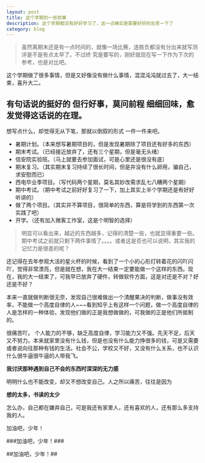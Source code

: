 ```yaml
---
layout: post
title: 这个学期的一些琐事
description: 这个学期都没有好好学习了，这一点确实是需要好好的反思一下了
category: blog
---
```



>虽然离期末还是有一点时间的，就像一场比赛，连胜负都没有分出来就写测评是不是有点太早了。不过终
究是要写的，刚好就现在写一下作为下次的参考，也是对比吧。

这个学期做了很多事情，但是又好像没有做什么事情，混混沌沌就过去了，大一结束，喜升大二。

有句话说的挺好的 **但行好事，莫问前程** 细细回味，愈发觉得这话说的在理。
-----


想写点什么，却觉得无从下笔，那就以倒叙的形式 一件一件来吧。

 - 暑期计划。（本来想写暑期项目的，但是发现暑期除了项目还有好多的东西）
 - 期末考试。（已经接近放弃了，还有三个星期，但是毫无头绪）
 - 信安院实验班。（马上就要去参加面试，可是心里还是很没有底）
 - 期末复习。（其实期末复习持续了很长时间，但是并没有什么卵用，骗自己，求安慰而已）
 - 西电毕业季项目。（写代码两个星期，莫名其妙改需求乱七八糟两个星期）
 - 期中考试。（期中考试之前好好复习了一下，加上其实上半个学期还是有好好听讲的）
 - 做了两个项目。（其实并不算项目，很简单的东西，算是将学到的东西第一次实践了吧）
 - 开学。（还有加入微客工作室，这是个明智的选择）

>明显可以看出来，越近的东西越多，记得的清楚一些，也就显得重要一些。期中考试之前就只剩下两件事情了。。。。或者这是否也可以说明，其实我的记忆力是很差的呢？

还记得在去年参观大活的星火杯的时候，看到了一个小的心形灯转着花的闪吖闪吖，觉得非常漂亮，但是就在想，我在大一结束一定要能做一个这样的东西。现在，我的大一结束了，可我早已放弃了硬件，转做软件方面，这是对还是不对？好还是不好？

本来一直就做判断很无奈，发现自己很难做出一个清醒果决的判断，做事没有效率，不能做一个高度自律的人~~~看到知乎上有这样一个问题，做一个高度自律的人是怎样的一种体验，发现他们做的正是我想做做的，可我做的正是他们所抵制的。

很痛苦吖。
个人能力的不够，缺乏高度自律，学习能力又不强。先天不足，后天又不努力。本来就家里没有什么钱，但是也没有什么能力挣很多的钱，可是又需要或者说向往那种有钱的生活。社会不公，学校又不好，又没有什么关系，也不认识什么很牛逼很牛逼的人带我飞。

**我讨厌那种遇到自己不会的东西时深深的无力感**

明明什么也不能改变，却又不想改变自己。人之所以痛苦，往往是因为

**想的太多，书读的太少**

怎么办，自己都在嫌弃自己，可是我还有家里人，还有喜欢的人，还有那么多支持我的人。

加油吧，少年！

###加油吧，少年！###

##加油吧，少年！##

